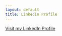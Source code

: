 ```yaml
---
layout: default
title: Linkedin Profile
---
```

[Visit my LinkedIn Profile](https://www.linkedin.com/in/carlos-candamil-14375624/) 
